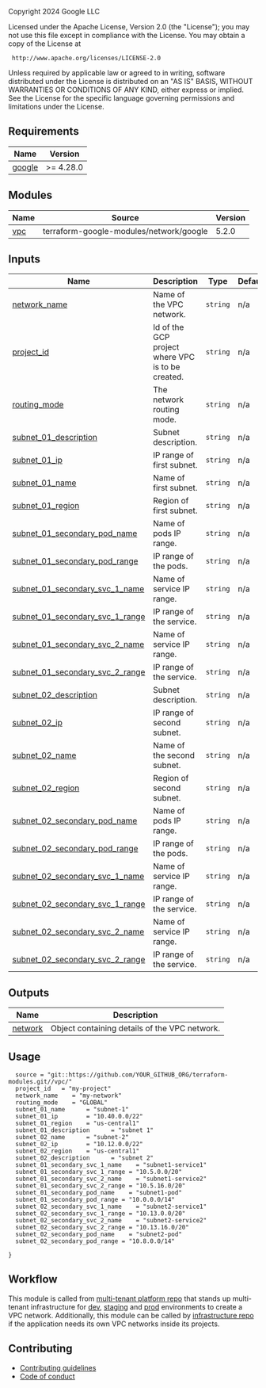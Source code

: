 Copyright 2024 Google LLC

Licensed under the Apache License, Version 2.0 (the "License");
you may not use this file except in compliance with the License.
You may obtain a copy of the License at

     http://www.apache.org/licenses/LICENSE-2.0

Unless required by applicable law or agreed to in writing, software
distributed under the License is distributed on an "AS IS" BASIS,
WITHOUT WARRANTIES OR CONDITIONS OF ANY KIND, either express or implied.
See the License for the specific language governing permissions and
limitations under the License.

## Requirements

| Name                                                            | Version   |
| --------------------------------------------------------------- | --------- |
| <a name="requirement_google"></a> [google](#requirement_google) | >= 4.28.0 |

## Modules

| Name                                         | Source                                  | Version |
| -------------------------------------------- | --------------------------------------- | ------- |
| <a name="module_vpc"></a> [vpc](#module_vpc) | terraform-google-modules/network/google | 5.2.0   |

## Inputs

| Name                                                                                                                           | Description                                       | Type     | Default | Required |
| ------------------------------------------------------------------------------------------------------------------------------ | ------------------------------------------------- | -------- | ------- | :------: |
| <a name="input_network_name"></a> [network_name](#input_network_name)                                                          | Name of the VPC network.                          | `string` | n/a     |   yes    |
| <a name="input_project_id"></a> [project_id](#input_project_id)                                                                | Id of the GCP project where VPC is to be created. | `string` | n/a     |   yes    |
| <a name="input_routing_mode"></a> [routing_mode](#input_routing_mode)                                                          | The network routing mode.                         | `string` | n/a     |   yes    |
| <a name="input_subnet_01_description"></a> [subnet_01_description](#input_subnet_01_description)                               | Subnet description.                               | `string` | n/a     |   yes    |
| <a name="input_subnet_01_ip"></a> [subnet_01_ip](#input_subnet_01_ip)                                                          | IP range of first subnet.                         | `string` | n/a     |   yes    |
| <a name="input_subnet_01_name"></a> [subnet_01_name](#input_subnet_01_name)                                                    | Name of first subnet.                             | `string` | n/a     |   yes    |
| <a name="input_subnet_01_region"></a> [subnet_01_region](#input_subnet_01_region)                                              | Region of first subnet.                           | `string` | n/a     |   yes    |
| <a name="input_subnet_01_secondary_pod_name"></a> [subnet_01_secondary_pod_name](#input_subnet_01_secondary_pod_name)          | Name of pods IP range.                            | `string` | n/a     |   yes    |
| <a name="input_subnet_01_secondary_pod_range"></a> [subnet_01_secondary_pod_range](#input_subnet_01_secondary_pod_range)       | IP range of the pods.                             | `string` | n/a     |   yes    |
| <a name="input_subnet_01_secondary_svc_1_name"></a> [subnet_01_secondary_svc_1_name](#input_subnet_01_secondary_svc_1_name)    | Name of service IP range.                         | `string` | n/a     |   yes    |
| <a name="input_subnet_01_secondary_svc_1_range"></a> [subnet_01_secondary_svc_1_range](#input_subnet_01_secondary_svc_1_range) | IP range of the service.                          | `string` | n/a     |   yes    |
| <a name="input_subnet_01_secondary_svc_2_name"></a> [subnet_01_secondary_svc_2_name](#input_subnet_01_secondary_svc_2_name)    | Name of service IP range.                         | `string` | n/a     |   yes    |
| <a name="input_subnet_01_secondary_svc_2_range"></a> [subnet_01_secondary_svc_2_range](#input_subnet_01_secondary_svc_2_range) | IP range of the service.                          | `string` | n/a     |   yes    |
| <a name="input_subnet_02_description"></a> [subnet_02_description](#input_subnet_02_description)                               | Subnet description.                               | `string` | n/a     |   yes    |
| <a name="input_subnet_02_ip"></a> [subnet_02_ip](#input_subnet_02_ip)                                                          | IP range of second subnet.                        | `string` | n/a     |   yes    |
| <a name="input_subnet_02_name"></a> [subnet_02_name](#input_subnet_02_name)                                                    | Name of the second subnet.                        | `string` | n/a     |   yes    |
| <a name="input_subnet_02_region"></a> [subnet_02_region](#input_subnet_02_region)                                              | Region of second subnet.                          | `string` | n/a     |   yes    |
| <a name="input_subnet_02_secondary_pod_name"></a> [subnet_02_secondary_pod_name](#input_subnet_02_secondary_pod_name)          | Name of pods IP range.                            | `string` | n/a     |   yes    |
| <a name="input_subnet_02_secondary_pod_range"></a> [subnet_02_secondary_pod_range](#input_subnet_02_secondary_pod_range)       | IP range of the pods.                             | `string` | n/a     |   yes    |
| <a name="input_subnet_02_secondary_svc_1_name"></a> [subnet_02_secondary_svc_1_name](#input_subnet_02_secondary_svc_1_name)    | Name of service IP range.                         | `string` | n/a     |   yes    |
| <a name="input_subnet_02_secondary_svc_1_range"></a> [subnet_02_secondary_svc_1_range](#input_subnet_02_secondary_svc_1_range) | IP range of the service.                          | `string` | n/a     |   yes    |
| <a name="input_subnet_02_secondary_svc_2_name"></a> [subnet_02_secondary_svc_2_name](#input_subnet_02_secondary_svc_2_name)    | Name of service IP range.                         | `string` | n/a     |   yes    |
| <a name="input_subnet_02_secondary_svc_2_range"></a> [subnet_02_secondary_svc_2_range](#input_subnet_02_secondary_svc_2_range) | IP range of the service.                          | `string` | n/a     |   yes    |

## Outputs

| Name                                                     | Description                                   |
| -------------------------------------------------------- | --------------------------------------------- |
| <a name="output_network"></a> [network](#output_network) | Object containing details of the VPC network. |

## Usage

```hcl
  source = "git::https://github.com/YOUR_GITHUB_ORG/terraform-modules.git//vpc/"
  project_id   = "my-project"
  network_name    = "my-network"
  routing_mode    = "GLOBAL"
  subnet_01_name      = "subnet-1"
  subnet_01_ip        = "10.40.0.0/22"
  subnet_01_region    = "us-central1"
  subnet_01_description      = "subnet 1"
  subnet_02_name      = "subnet-2"
  subnet_02_ip        = "10.12.0.0/22"
  subnet_02_region    = "us-central1"
  subnet_02_description      = "subnet 2"
  subnet_01_secondary_svc_1_name    = "subnet1-service1"
  subnet_01_secondary_svc_1_range = "10.5.0.0/20"
  subnet_01_secondary_svc_2_name    = "subnet1-service2"
  subnet_01_secondary_svc_2_range = "10.5.16.0/20"
  subnet_01_secondary_pod_name    = "subnet1-pod"
  subnet_01_secondary_pod_range = "10.0.0.0/14"
  subnet_02_secondary_svc_1_name    = "subnet2-service1"
  subnet_02_secondary_svc_1_range = "10.13.0.0/20"
  subnet_02_secondary_svc_2_name    = "subnet2-service2"
  subnet_02_secondary_svc_2_range = "10.13.16.0/20"
  subnet_02_secondary_pod_name    = "subnet2-pod"
  subnet_02_secondary_pod_range = "10.8.0.0/14"

}
```

## Workflow

This module is called from [multi-tenant platform repo][muti-tenant-platform-repo] that stands up multi-tenant infrastructure for [dev][dev-multi-tenant], [staging][staging-multi-tenant] and [prod][prod-multi-tenant] environments to create a VPC network. Additionally, this module can be called by [infrastructure repo][infra-repo] if the application needs its own VPC networks inside its projects.

## Contributing

- [Contributing guidelines][contributing-guidelines]
- [Code of conduct][code-of-conduct]

<!-- LINKS: https://www.markdownguide.org/basic-syntax/#reference-style-links -->

[contributing-guidelines]: CONTRIBUTING.md
[code-of-conduct]: code-of-conduct.md
[muti-tenant-platform-repo]: ../../platform-template
[dev-multi-tenant]: ../../platform-template/env/dev/main.tf?plain=1#L50
[staging-multi-tenant]: ../../platform-template/env/staging/main.tf?plain=1#L50
[prod-multi-tenant]: ../../platform-template/env/prod/main.tf?plain=1#L50
[infra-repo]: ../../app-factory-template/README.md?plain=1#L64

